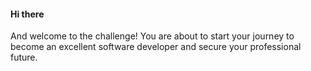 #### Hi there

And welcome to the challenge! You are about to start your journey to become an excellent software developer and secure your professional future.
